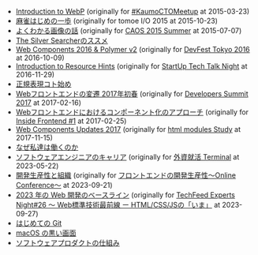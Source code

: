 - [Introduction to WebP](https://1000ch.github.io/slides/webp) (originally for [#KaumoCTOMeetup](https://connpass.com/event/12393/) at 2015-03-23)
- [麻雀はじめの一歩](https://1000ch.github.io/slides/mahjong) (originally for tomoe I/O 2015 at 2015-10-23)
- [よくわかる画像の話](https://1000ch.github.io/slides/image) (originally for [CAOS 2015 Summer](https://atnd.org/events/67860) at 2015-07-07)
- [The Silver Searcherのススメ](https://1000ch.github.io/slides/ag)
- [Web Components 2016 & Polymer v2](https://1000ch.github.io/slides/webcomponents-2016) (originally for [DevFest Tokyo 2016](http://gdg-tokyo.connpass.com/event/38927/) at 2016-10-09)
- [Introduction to Resource Hints](https://1000ch.github.io/slides/resource-hints) (originally for [StartUp Tech Talk Night](https://www.cyberagent.co.jp/recruit/fresh/real/event_detail/id=12612) at 2016-11-29)
- [正規表現コト始め](https://1000ch.github.io/slides/regex)
- [Webフロントエンドの変遷 2017年初春](https://1000ch.github.io/slides/transition-of-web-frontend) (originally for [Developers Summit 2017](https://event.shoeisha.jp/devsumi/20170216/session/1270/) at 2017-02-16)
- [Webフロントエンドにおけるコンポーネント化のアプローチ](https://1000ch.github.io/slides/component-of-web-frontend) (originally for [Inside Frontend #1](https://inside-frontend.connpass.com/event/47920/) at 2017-02-25)
- [Web Components Updates 2017](https://1000ch.github.io/slides/webcomponents-2017) (originally for [html modules Study](https://web-study.connpass.com/event/70731/) at 2017-11-15)
- [なぜ私達は働くのか](https://1000ch.github.io/slides/why-we-work)
- [ソフトウェアエンジニアのキャリア](https://1000ch.github.io/slides/software-engineer-career) (originally for [外資就活 Terminal](https://gaishishukatsu.com/lp/terminal) at 2023-05-22)
- [開発生産性と組織](https://1000ch.github.io/slides/productivity-and-organization) (originally for [フロントエンドの開発生産性〜Online Conference〜](https://findy.connpass.com/event/294482/) at 2023-09-21)
- [2023 年の Web 開発のベースライン](https://1000ch.github.io/slides/web-development-baseline-2023) (originally for [TechFeed Experts Night#26 〜 Web標準技術最前線 ー HTML/CSS/JSの「いま」](https://techfeed.io/events/techfeed-experts-night-26) at 2023-09-27)
- [はじめての Git](https://1000ch.github.io/slides/git)
- [macOS の黒い画面](https://1000ch.github.io/slides/macos-cli)
- [ソフトウェアプロダクトの仕組み](https://1000ch.github.io/slides/how-software-works)
